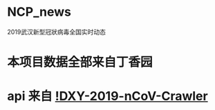 # NCP_news
2019武汉新型冠狀病毒全国实时动态

# 本项目数据全部来自丁香园
# api 来自 [!DXY-2019-nCoV-Crawler](https://lab.isaaclin.cn/nCoV/)

